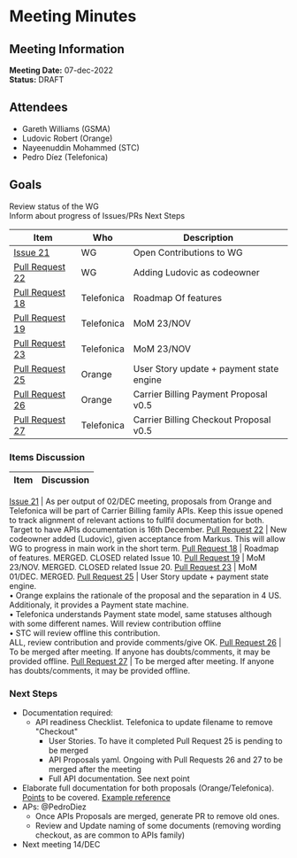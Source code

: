 # Meeting Minutes
## Meeting Information
**Meeting Date:** 07-dec-2022<br/>
**Status:** DRAFT

## Attendees
- Gareth Williams (GSMA)
- Ludovic Robert (Orange)
- Nayeenuddin Mohammed (STC)
- Pedro Díez (Telefonica)

## Goals
Review status of the WG </br>
Inform about progress of Issues/PRs
Next Steps


Item | Who | Description
---- | ---- | ----
[Issue 21](https://github.com/camaraproject/CarrierBillingCheckOut/issues/21) | WG | Open Contributions to WG
[Pull Request 22](https://github.com/camaraproject/CarrierBillingCheckOut/pull/22) | WG | Adding Ludovic as codeowner
[Pull Request 18](https://github.com/camaraproject/CarrierBillingCheckOut/pull/18) | Telefonica | Roadmap Of features
[Pull Request 19](https://github.com/camaraproject/CarrierBillingCheckOut/pull/19) | Telefonica | MoM 23/NOV
[Pull Request 23](https://github.com/camaraproject/CarrierBillingCheckOut/pull/23) | Telefonica | MoM 23/NOV
[Pull Request 25](https://github.com/camaraproject/CarrierBillingCheckOut/pull/25) | Orange | User Story update + payment state engine
[Pull Request 26](https://github.com/camaraproject/CarrierBillingCheckOut/pull/26) | Orange | Carrier Billing Payment Proposal v0.5
[Pull Request 27](https://github.com/camaraproject/CarrierBillingCheckOut/pull/27) | Telefonica | Carrier Billing Checkout Proposal v0.5


### Items Discussion

Item | Discussion
---- | ----

[Issue 21](https://github.com/camaraproject/CarrierBillingCheckOut/issues/20) | As per output of 02/DEC meeting, proposals from Orange and Telefonica will be part of Carrier Billing family APIs. Keep this issue opened to track alignment of relevant actions to fullfil documentation for both. Target to have APIs documentation is 16th December.
[Pull Request 22](https://github.com/camaraproject/CarrierBillingCheckOut/pull/22) | New codeowner added (Ludovic), given acceptance from Markus. This will allow WG to progress in main work in the short term.
[Pull Request 18](https://github.com/camaraproject/CarrierBillingCheckOut/pull/18) | Roadmap of features. MERGED. CLOSED related Issue 10.
[Pull Request 19](https://github.com/camaraproject/CarrierBillingCheckOut/pull/18) | MoM 23/NOV. MERGED. CLOSED related Issue 20.
[Pull Request 23](https://github.com/camaraproject/CarrierBillingCheckOut/pull/23) | MoM 01/DEC. MERGED.
[Pull Request 25](https://github.com/camaraproject/CarrierBillingCheckOut/pull/25) | User Story update + payment state engine.<br/> • Orange explains the rationale of the proposal and the separation in 4 US. Additionaly, it provides a Payment state machine.<br/> • Telefonica understands Payment state model, same statuses although with some different names. Will review contribution offline<br/> • STC will review offline this contribution.<br/> ALL, review contribution and provide comments/give OK. 
[Pull Request 26](https://github.com/camaraproject/CarrierBillingCheckOut/pull/26) | To be merged after meeting. If anyone has doubts/comments, it may be provided offline.
[Pull Request 27](https://github.com/camaraproject/CarrierBillingCheckOut/pull/27) | To be merged after meeting. If anyone has doubts/comments, it may be provided offline.


### Next Steps
- Documentation required:
  - API readiness Checklist. Telefonica to update filename to remove "Checkout"
	- User Stories. To have it completed Pull Request 25 is pending to be merged
	- API Proposals yaml. Ongoing with Pull Requests 26 and 27 to be merged after the meeting
	- Full API documentation. See next point
- Elaborate full documentation for both proposals (Orange/Telefonica). [Points](https://github.com/camaraproject/WorkingGroups/blob/main/Commonalities/documentation/API-DocumentationTemplate.md) to be covered. [Example reference](https://github.com/camaraproject/QualityOnDemand/blob/main/documentation/API_documentation/QoD_API.md)
- APs: @PedroDiez
	- Once APIs Proposals are merged, generate PR to remove old ones.
	- Review and Update naming of some documents (removing wording checkout, as are common to APIs family)
- Next meeting 14/DEC
